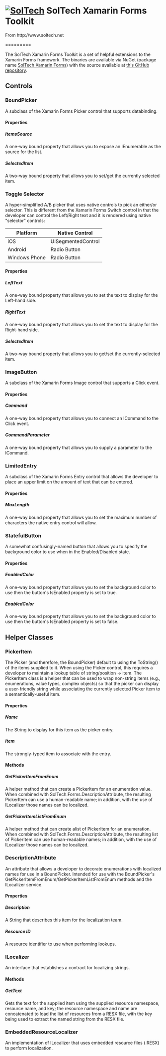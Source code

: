 <div><h1><a href="http://www.soltech.net"><img alt="SolTech" src="http://www.soltech.net/images/logo.png"></a>
SolTech Xamarin Forms Toolkit</h1></div>
<p>From http://www.soltech.net</p>
=========

The SolTech Xamarin Forms Toolkit is a set of helpful extensions to the Xamarin Forms framework. The binaries are available via NuGet (package name <a href="https://www.nuget.org/packages/SolTech.Xamarin.Forms/">SolTech.Xamarin.Forms</a>) with the source available at <a href="https://github.com/soltechinc/soltechxf">this GitHub repository</a>.

## Controls
### BoundPicker
A subclass of the Xamarin Forms Picker control that supports databinding.

#### Properties
##### ItemsSource
A one-way bound property that allows you to expose an IEnumerable as the source for the list.

##### SelectedItem
A two-way bound property that allows you to set/get the currently selected item.

### Toggle Selector
A hyper-simplified A/B picker that uses native controls to pick an either/or selector. This is different from the Xamarin Forms Switch control in that the developer can control the Left/Right text and it is rendered using native "selector" controls:

Platform | Native Control
------------- | -------------
iOS | UISegmentedControl
Android | Radio Button
Windows Phone | Radio Button

#### Properties
##### LeftText
A one-way bound property that allows you to set the text to display for the Left-hand side.

##### RightText
A one-way bound property that allows you to set the text to display for the Right-hand side.

##### SelectedItem
A two-way bound property that allows you to get/set the currently-selected item.

### ImageButton
A subclass of the Xamarin Forms Image control that supports a Click event.

#### Properties
##### Command
A one-way bound property that allows you to connect an ICommand to the Click event.

##### CommandParameter
A one-way bound property that allows you to supply a parameter to the ICommand.

### LimitedEntry
A subclass of the Xamarin Forms Entry control that allows the developer to place an upper limit on the amount of text that can be entered.

#### Properties
##### MaxLength
A one-way bound property that allows you to set the maximum number of characters the native entry control will allow.

### StatefulButton
A somewhat confusingly-named button that allows you to specify the background color to use when in the Enabled/Disabled state.

#### Properties
##### EnabledColor
A one-way bound property that allows you to set the background color to use then the button's IsEnabled property is set to true.

##### EnabledColor
A one-way bound property that allows you to set the background color to use then the button's IsEnabled property is set to false.

## Helper Classes
### PickerItem<T>
The Picker (and therefore, the BoundPicker) default to using the ToString() of the items supplied to it. When using the Picker control, this requires a developer to maintain a lookup table of string/position -> item. The PickerItem<T> class is a helper that can be used to wrap non-string items (e.g., enumerations, value types, complex objects) so that the picker can display a user-friendly string while associating the currently selected Picker item to a semantically-useful item.

#### Properties
##### Name
The String to display for this item as the picker entry.

##### Item
The strongly-typed item to associate with the entry.

#### Methods

##### GetPickerItemFromEnum
A helper method that can create a PickerItem<T> for an enumeration value. When combined with SolTech.Forms.DescriptionAttribute, the resulting PickerItem<T> can use a human-readable name; in addition, with the use of ILocalizer those names can be localized.

##### GetPickerItemListFromEnum
A helper method that can create alist of PickerItem<T> for an enumeration. When combined with SolTech.Forms.DescriptionAttribute, the resulting list of PickerItem<T> can use human-readable names; in addition, with the use of ILocalizer those names can be localized.

### DescriptionAttribute
An attribute that allows a developer to decorate enumerations with localized names for use in a BoundPicker. Intended for use with the BoundPicker's GetPickerItemFromEnum/GetPickerItemListFromEnum methods and the ILocalizer service.

#### Properties
##### Description
A String that describes this item for the localization team.

##### Resource ID
A resource identifier to use when performing lookups.

### ILocalizer
An interface that establishes a contract for localizing strings.

#### Methods
##### GetText
Gets the text for the supplied item using the supplied resource namespace, resource name, and key; the resource namespace and name are concatenated to load the list of resources from a RESX file, with the key being used to extract the named string from the RESX file.

### EmbeddedResourceLocalizer
An implementation of ILocalizer that uses embedded resource files (.RESX) to perform localization.

